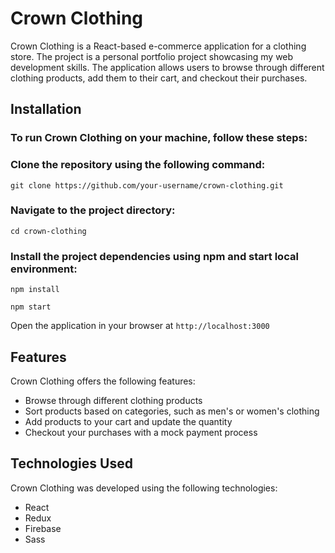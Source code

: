 # Crown Clothing

Crown Clothing is a React-based e-commerce application for a clothing store. The project is a personal portfolio project showcasing my web development skills. The application allows users to browse through different clothing products, add them to their cart, and checkout their purchases.

## Installation

### To run Crown Clothing on your machine, follow these steps:

### Clone the repository using the following command:
`git clone https://github.com/your-username/crown-clothing.git`

### Navigate to the project directory:
`cd crown-clothing`

### Install the project dependencies using npm and start local environment:
`npm install`

`npm start`

Open the application in your browser at `http://localhost:3000`

## Features

Crown Clothing offers the following features:

* Browse through different clothing products
* Sort products based on categories, such as men's or women's clothing
* Add products to your cart and update the quantity
* Checkout your purchases with a mock payment process

## Technologies Used

Crown Clothing was developed using the following technologies:

* React
* Redux
* Firebase
* Sass